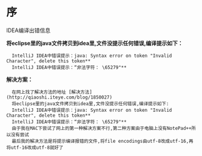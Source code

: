 # 序
IDEA编译出错信息
 

**将eclipse里的java文件拷贝到idea里,文件没提示任何错误,编译提示如下：**

      IntelliJ IDEA中错误提示：java: Syntax error on token "Invalid Character", delete this token**
	  IntelliJ IDEA中错误提示：“非法字符： \65279"**

**解决方案：**

	  在网上找了解决方法的地址 [解决方法] (http://qiaoshi.iteye.com/blog/1850027)
	  将eclipse里的java文件拷贝到idea里,文件没提示任何错误,编译提示如下:
      IntelliJ IDEA中错误提示：java: Syntax error on token "Invalid Character", delete this token**
	  IntelliJ IDEA中错误提示：“非法字符： \65279"**
      由于我在MAC下尝试了网上的第一种解决方案不行,第二种方案由于电脑上没有NotePad++所以没有尝试
      最后我的解决方法是将提示编译报错的文件,将file encodings由utf-8改成utf-16,再将utf-16改成utf-8就好了

 
